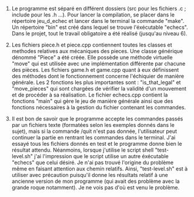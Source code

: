 
1.	Le programme est séparé en différent dossiers (src pour les fichiers .c ; include pour les .h ...). Pour lancer la compilation, se placer dans le répertoire jeu_d_echec et lancer dans le terminal la commande "make". Un répertoire "bin" est créé dans lequel se trouve l'éxécutable "echecs". Dans le projet, tout le travail obligatoire a été réalisé (jusqu'au niveau 6).

2. 	Les fichiers piece.h et piece.cpp contiennent toutes les classes et methodes relatives aux mécaniques des pieces. Une classe générique dénommé "Piece" a été créée. Elle possède une méthode virtuelle "move" qui est utilisée avec une implémentation différente par chacune des pièces.
	 Les fichiers game.h et game.cpp quant à eux définissent des méthodes dont le fonctionnement concerne l'échiquier de manière générale. Les 2 fonctions les plus importantes sont : "is_that_legal" et "move_pieces" qui sont chargées de vérifier la validité d'un mouvement et de procéder à sa réalisation.
	Le fichier echecs.cpp contient la fonctions "main" qui gère le jeu de manière générale ainsi que des fonctions nécessaires à la gestion du fichier contenant les commandes.

3.	Il est bon de savoir que le programme accepte les commandes passés par un fichiers texte (formatées selon les exemples donnés dans le sujet), mais si la commande /quit n'est pas donnée, l'utilisateur peut continuer la partie en rentrant les commandes dans le terminal.
	J'ai essayé tous les fichiers donnés en test et le programme donne bien le résultat attendu. Néanmoins, lorsque j'utilise le script shell "test-level.sh" j'ai l'impression que le script utilise un autre éxécutable "echecs" que celui désiré. Je n'ai pas trouvé l'origine du problème même en faisant attention aux chemin relatifs. Ainsi, "test-level.sh" est à utiliser avec précaution puisqu'il donne les résultats relatif à une ancienne version de mon programme (qui avait des problème avec la grande roque notamment). Je ne vois pas d'où est venu le problème.
